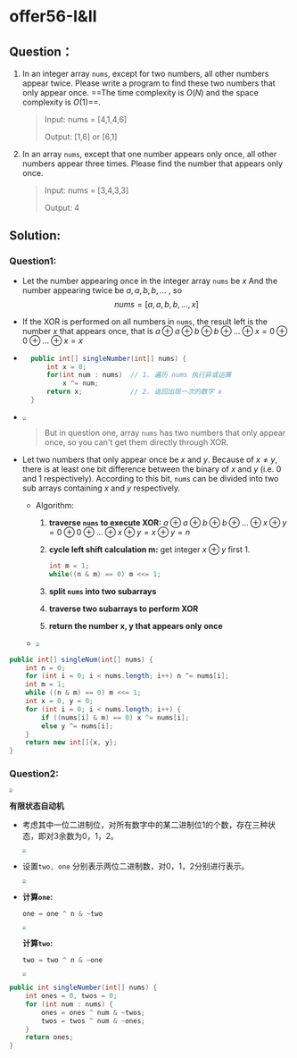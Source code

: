 # offer56-I&II

## Question：

1. In an integer array `nums`, except for two numbers, all other numbers appear twice. Please write a program to find these two numbers that only appear once. ==The time complexity is $O(N)$ and the space complexity is $O(1)$==.

	> Input: nums = [4,1,4,6]
	>
	> Output: [1,6] or [6,1]

2. In an array `nums`, except that one number appears only once, all other numbers appear three times. Please find the number that appears only once.

	> Input: nums = [3,4,3,3]
	>
	> Output: 4

## Solution:

### Question1:

- Let the number appearing once in the integer array `nums` be $x$ And the number appearing twice be $a,a,b,b,...$ , so $$nums=[a,a,b,b,...,x]$$ 

- If the XOR is performed on all numbers in `nums`, the result left is the number $x$ that appears once, that is $a \oplus a \oplus b \oplus b \oplus ...\oplus x = 0 \oplus 0 \oplus ... \oplus x =x$

-  ```java
	 public int[] singleNumber(int[] nums) {
	     int x = 0;
	     for(int num : nums)  // 1. 遍历 nums 执行异或运算
	         x ^= num;
	     return x;            // 2. 返回出现一次的数字 x
	 }
	```

- <img src="/Users/jan/Code/java/learn/img/offer56I_1.png" style="zoom:40%;" />

	> But in question one, array `nums` has two numbers that only appear once, so you can't get them directly through XOR.

- Let two numbers that only appear once be $x$ and $y$. Because of $x \ne y$, there is at least one bit difference between the binary of $x$ and $y$ (i.e. 0 and 1 respectively). According to this bit, `nums` can be divided into two sub arrays containing $x$ and $y$ respectively.

	- Algorithm:

		1. __traverse `nums` to execute XOR:__ $a\oplus a\oplus b\oplus b\oplus ...\oplus x\oplus y = 0\oplus 0\oplus ...\oplus x\oplus y = x\oplus y = n$

		2. __cycle left shift calculation m:__ get integer $x\oplus y$ first $1$.

			```java
			int m = 1;
			while((n & m) == 0) m <<= 1;
			```

		3. __split `nums` into two subarrays__

		4. __traverse two subarrays to perform XOR__

		5. __return the number x, y that appears only once__

	- <img src="/Users/jan/Code/java/learn/img/offer56I_2.png" style="zoom:40%;" />

```java
public int[] singleNum(int[] nums) {
    int n = 0;
    for (int i = 0; i < nums.length; i++) n ^= nums[i];
    int m = 1;
    while ((n & m) == 0) m <<= 1;
    int x = 0, y = 0;
    for (int i = 0; i < nums.length; i++) {
        if ((nums[i] & m) == 0) x ^= nums[i];
        else y ^= nums[i];
    }
    return new int[]{x, y};
}
```

### Question2:

<img src="/Users/jan/Code/java/learn/img/offer56II_1.png" style="zoom:40%;" />

__有限状态自动机__

- 考虑其中一位二进制位，对所有数字中的某二进制位1的个数，存在三种状态，即对3余数为0，1，2。

	<img src="/Users/jan/Code/java/learn/img/offer56II_2.png" style="zoom:40%;" />

- 设置`two, one` 分别表示两位二进制数，对0，1，2分别进行表示。

	<img src="/Users/jan/Code/java/learn/img/offer56II_3.png" style="zoom:40%;" />

- __计算`one`:__ 

	```java
	one = one ^ n & ~two
	```

	<img src="/Users/jan/Code/java/learn/img/offer56II_4.png" style="zoom:40%;" />

	__计算`two`:__

	```java
	two = two ^ n & ~one
	```

	<img src="/Users/jan/Code/java/learn/img/offer56II_5.png" style="zoom:40%;" />

```java
public int singleNumber(int[] nums) {
    int ones = 0, twos = 0;
    for (int num : nums) {
        ones = ones ^ num & ~twos;
        twos = twos ^ num & ~ones;
    }
    return ones;
}
```


